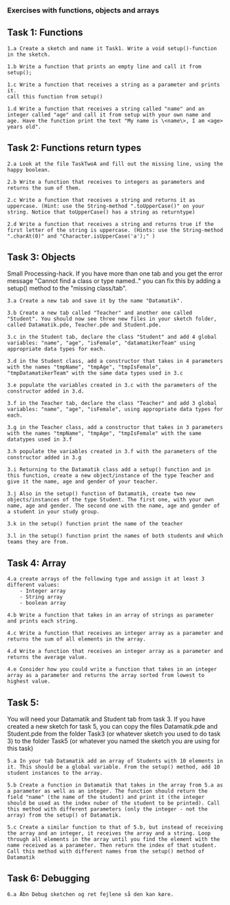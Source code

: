 ### Exercises with functions, objects and arrays

## Task 1: Functions

    1.a Create a sketch and name it Task1. Write a void setup()-function in the sketch.

    1.b Write a function that prints an empty line and call it from setup();

    1.c Write a function that receives a string as a parameter and prints it. 
    call this function from setup()

    1.d Write a function that receives a string called "name" and an integer called "age" and call it from setup with your own name and age. Have the function print the text "My name is \<name\>, I am <age> years old".

## Task 2: Functions return types

    2.a Look at the file TaskTwoA and fill out the missing line, using the happy boolean. 

    2.b Write a function that receives to integers as parameters and returns the sum of them.

    2.c Write a function that receives a string and returns it as uppercase. (Hint: use the String-method ".toUpperCase()" on your string. Notice that toUpperCase() has a string as returntype)

    2.d Write a function that receives a string and returns true if the first letter of the string is uppercase. (Hints: use the String-method ".charAt(0)" and "Character.isUpperCase('a');" )

## Task 3: Objects
Small Processing-hack. If you have more than one tab and you get the error message "Cannot find a class or type named.." you can fix this by adding a setup() method to the "missing class/tab".


    3.a Create a new tab and save it by the name "Datamatik".

    3.b Create a new tab called "Teacher" and another one called "Student". You should now see three new files in your sketch folder, called Datamatik.pde, Teacher.pde and Student.pde.

    3.c in the Student tab, declare the class "Student" and add 4 global variables: "name", "age", "isFemale", "datamatikerTeam" using appropriate data types for each.

    3.d in the Student class, add a constructor that takes in 4 parameters with the names "tmpName", "tmpAge", "tmpIsFemale", "tmpDatamatikerTeam" with the same data types used in 3.c

    3.e populate the variables created in 3.c with the parameters of the constructor added in 3.d.

    3.f in the Teacher tab, declare the class "Teacher" and add 3 global variables: "name", "age", "isFemale", using appropriate data types for each.

    3.g in the Teacher class, add a constructor that takes in 3 parameters with the names "tmpName", "tmpAge", "tmpIsFemale" with the same datatypes used in 3.f

    3.h populate the variables created in 3.f with the parameters of the constructor added in 3.g

    3.i Returning to the Datamatik class add a setup() function and in this function, create a new object/instance of the type Teacher and give it the name, age and gender of your teacher. 

    3.j Also in the setup() function of Datamatik, create two new objects/instances of the type Student. The first one, with your own name, age and gender. The second one with the name, age and gender of a student in your study group. 

    3.k in the setup() function print the name of the teacher

    3.l in the setup() function print the names of both students and which teams they are from. 


## Task 4: Array

    4.a create arrays of the following type and assign it at least 3 different values: 
        - Integer array
        - String array
        - boolean array

    4.b Write a function that takes in an array of strings as parameter and prints each string.

    4.c Write a function that receives an integer array as a parameter and returns the sum of all elements in the array.

    4.d Write a function that receives an integer array as a parameter and returns the average value.	

    4.e Consider how you could write a function that takes in an integer array as a parameter and returns the array sorted from lowest to highest value.

## Task 5:  
You will need your Datamatik and Student tab from task 3. If you have created a new sketch for task 5, you can copy the files Datamatik.pde and Student.pde from the folder Task3 (or whatever sketch you used to do task 3) to the folder Task5 (or whatever you named the sketch you are using for this task)

    5.a In your tab Datamatik add an array of Students with 10 elements in it. This should be a global variable. From the setup() method, add 10 student instances to the array. 

    5.b Create a function in Datamatik that takes in the array from 5.a as a parameter as well as an integer. The function should return the field "name" (the name of the student) and print it (the integer should be used as the index nuber of the student to be printed). Call this method with different parameters (only the integer - not the array) from the setup() of Datamatik.

    5.c Create a similar function to that of 5.b, but instead of receiving the array and an integer, it receives the array and a string. Loop through all elements in the array until you find the element with the name received as a parameter. Then return the index of that student. Call this method with different names from the setup() method of Datamatik

## Task 6: Debugging

    6.a Åbn Debug sketchen og ret fejlene så den kan køre.

